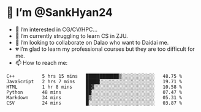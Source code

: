 # 👋 I’m @SankHyan24

- 👀 I’m interested in CG/CV/HPC...
- 🌱 I’m currently struggling to learn CS in ZJU.
- 💞️ I’m looking to collaborate on Dalao who want to Daidai me.
- 💔 I’m glad to learn my professional courses but they are too difficult for me.
- 📫 How to reach me:


<!---
SankHyan24/SankHyan24 is a ✨ special ✨ repository because its `README.md` (this file) appears on your GitHub profile.
You can click the Preview link to take a look at your changes.
--->
<!--START_SECTION:waka-->

```text
C++          5 hrs 15 mins   ████████████▒░░░░░░░░░░░░   48.75 %
JavaScript   2 hrs 7 mins    █████░░░░░░░░░░░░░░░░░░░░   19.71 %
HTML         1 hr 8 mins     ██▓░░░░░░░░░░░░░░░░░░░░░░   10.58 %
Python       48 mins         ██░░░░░░░░░░░░░░░░░░░░░░░   07.47 %
Markdown     34 mins         █▒░░░░░░░░░░░░░░░░░░░░░░░   05.31 %
CSV          24 mins         █░░░░░░░░░░░░░░░░░░░░░░░░   03.87 %
```

<!--END_SECTION:waka-->

